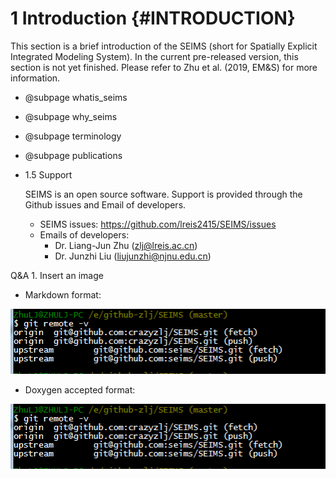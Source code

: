 1 Introduction {#INTRODUCTION}
===============================

This section is a brief introduction of the SEIMS
(short for Spatially Explicit Integrated Modeling System).
In the current pre-released version, this section is not yet finished.
Please refer to Zhu et al. (2019, EM&S) for more information.

- @subpage whatis_seims
- @subpage why_seims
- @subpage terminology
- @subpage publications
- 1.5 Support

    SEIMS is an open source software.
    Support is provided through the Github issues and Email of developers.

    - SEIMS issues: https://github.com/lreis2415/SEIMS/issues
    - Emails of developers:
        - Dr. Liang-Jun Zhu (zlj@lreis.ac.cn)
        - Dr. Junzhi Liu (liujunzhi@njnu.edu.cn)


Q&A 1. Insert an image

- Markdown format:

![gitremote](../img/gitremotev.png)

- Doxygen accepted format:

![gitremote](doc/img/gitremotev.png)


